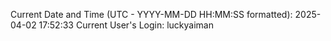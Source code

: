 Current Date and Time (UTC - YYYY-MM-DD HH:MM:SS formatted): 2025-04-02 17:52:33
Current User's Login: luckyaiman
